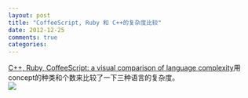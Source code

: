 ```yaml
---
layout: post
title: "CoffeeScript, Ruby 和 C++的复杂度比较"
date: 2012-12-25
comments: true
categories: 
---
```

<a href="http://cpprocks.com/cpp-ruby-coffeescript-language-complexity/#!prettyPhoto">C++, Ruby, CoffeeScript: a visual comparison of language complexity</a>用concept的种类和个数来比较了一下三种语言的复杂度。<br /><img style="max-width: 800px;" src="http://www.cpprocks.com/wp-content/uploads/coffeescript-ruby-cpp-comparison.png" /><br /><blockquote></blockquote>
